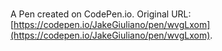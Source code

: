# 

A Pen created on CodePen.io. Original URL: [https://codepen.io/JakeGiuliano/pen/wvgLxom](https://codepen.io/JakeGiuliano/pen/wvgLxom).


